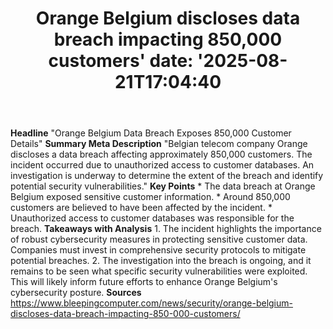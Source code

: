 ﻿---
title: "Orange Belgium discloses data breach impacting 850,000 customers'
date: '2025-08-21T17:04:40"
category: "Markets"
summary: ""
slug: "orange belgium discloses data breach impacting 850000 custom"
source_urls:
  - "https://www.bleepingcomputer.com/news/security/orange-belgium-discloses-data-breach-impacting-850-000-customers/"
seo:
  title: "Orange Belgium discloses data breach impacting 850,000 customers | Hash n Hedge'
  description: '"
  keywords: ["news", "markets", "brief"]
---
**Headline** "Orange Belgium Data Breach Exposes 850,000 Customer Details"  **Summary Meta Description** "Belgian telecom company Orange discloses a data breach affecting approximately 850,000 customers. The incident occurred due to unauthorized access to customer databases. An investigation is underway to determine the extent of the breach and identify potential security vulnerabilities."  **Key Points**  * The data breach at Orange Belgium exposed sensitive customer information. * Around 850,000 customers are believed to have been affected by the incident. * Unauthorized access to customer databases was responsible for the breach.  **Takeaways with Analysis**  1. The incident highlights the importance of robust cybersecurity measures in protecting sensitive customer data. Companies must invest in comprehensive security protocols to mitigate potential breaches. 2. The investigation into the breach is ongoing, and it remains to be seen what specific security vulnerabilities were exploited. This will likely inform future efforts to enhance Orange Belgium's cybersecurity posture.  **Sources** https://www.bleepingcomputer.com/news/security/orange-belgium-discloses-data-breach-impacting-850-000-customers/ 
